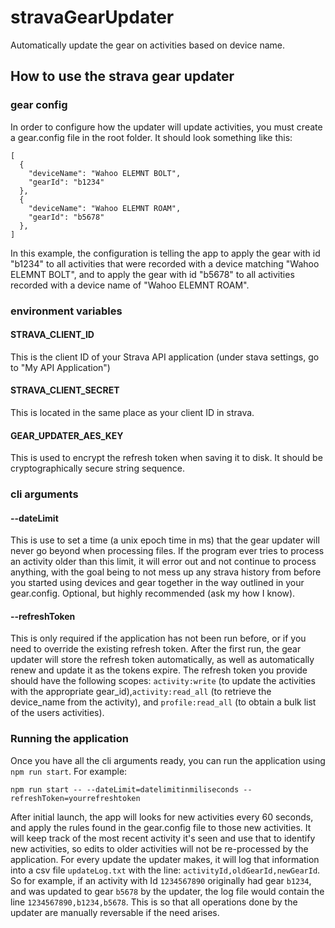 # stravaGearUpdater
Automatically update the gear on activities based on device name.

## How to use the strava gear updater

### gear config
In order to configure how the updater will update activities, you must create a gear.config file in the root folder. It should look something like this:
```
[
  {
    "deviceName": "Wahoo ELEMNT BOLT",
    "gearId": "b1234"
  },
  {
    "deviceName": "Wahoo ELEMNT ROAM",
    "gearId": "b5678"
  },
]
```
In this example, the configuration is telling the app to apply the gear with id "b1234" to all activities that were recorded with a device matching "Wahoo ELEMNT BOLT", and to apply the gear with id "b5678" to all activities recorded with a device name of "Wahoo ELEMNT ROAM".

### environment variables

#### STRAVA_CLIENT_ID
This is the client ID of your Strava API application (under stava settings, go to "My API Application")

#### STRAVA_CLIENT_SECRET
This is located in the same place as your client ID in strava.

#### GEAR_UPDATER_AES_KEY
This is used to encrypt the refresh token when saving it to disk. It should be cryptographically secure string sequence.

### cli arguments

#### --dateLimit
This is use to set a time (a unix epoch time in ms) that the gear updater will never go beyond when processing files. If the program ever tries to process an activity older than this limit, it will error out and not continue to process anything, with the goal being to not mess up any strava history from before you started using devices and gear together in the way outlined in your gear.config. Optional, but highly recommended (ask my how I know).

#### --refreshToken
This is only required if the application has not been run before, or if you need to override the existing refresh token. After the first run, the gear updater will store the refresh token automatically, as well as automatically renew and update it as the tokens expire. The refresh token you provide should have the following scopes:
`activity:write` (to update the activities with the appropriate gear_id),`activity:read_all` (to retrieve the device_name from the activity), and `profile:read_all` (to obtain a bulk list of the users activities).

### Running the application

Once you have all the cli arguments ready, you can run the application using `npm run start`. For example: 
```
npm run start -- --dateLimit=datelimitinmiliseconds --refreshToken=yourrefreshtoken
```

After initial launch, the app will looks for new activities every 60 seconds, and apply the rules found in the gear.config file to those new activities. It will keep track of the most recent activity it's seen and use that to identify new activities, so edits to older activities will not be re-processed by the application. For every update the updater makes, it will log that information into a csv file `updateLog.txt` with the line: `activityId,oldGearId,newGearId`. So for example, if an activity with Id `1234567890` originally had gear `b1234`, and was updated to gear `b5678` by the updater, the log file would contain the line `1234567890,b1234,b5678`. This is so that all operations done by the updater are manually reversable if the need arises. 

